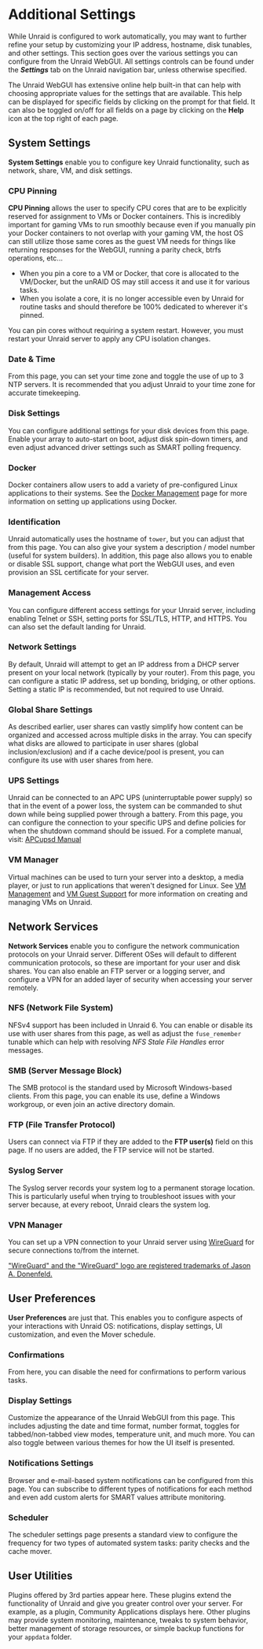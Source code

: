 # Additional Settings

While Unraid is configured to work automatically, you may want to further refine your setup by customizing your IP address, hostname, disk tunables, and other settings. This section goes over the various settings you can configure from the Unraid WebGUI. All settings controls can be found under the ***Settings*** tab on the Unraid navigation bar, unless otherwise specified.

The Unraid WebGUI has extensive online help built-in that can help with choosing appropriate values for the settings that are available. This help can be displayed for specific fields by clicking on the prompt for that field. It can also be toggled on/off for all fields on a page by clicking on the **Help** icon at the top right of each page.

## System Settings

**System Settings** enable you to configure key Unraid functionality, such as network, share, VM, and disk settings.

### CPU Pinning

**CPU Pinning** allows the user to specify CPU cores that are to be explicitly reserved for assignment to VMs or Docker containers. This is incredibly important for gaming VMs to run smoothly because even if you manually pin your Docker containers to not overlap with your gaming VM, the host OS can still utilize those same cores as the guest VM needs for things like returning responses for the WebGUI, running a parity check, btrfs operations, etc...

* When you pin a core to a VM or Docker, that core is allocated to the VM/Docker, but the unRAID OS may still access it and use it for various tasks.
* When you isolate a core, it is no longer accessible even by Unraid for routine tasks and should therefore be 100% dedicated to wherever it's pinned.

You can pin cores without requiring a system restart. However, you must restart your Unraid server to apply any CPU isolation changes.

### Date & Time

From this page, you can set your time zone and toggle the use of up to 3 NTP servers. It is recommended that you adjust Unraid to your time zone for accurate timekeeping.

### Disk Settings

You can configure additional settings for your disk devices from this page. Enable your array to auto-start on boot, adjust disk spin-down timers, and even adjust advanced driver settings such as SMART polling frequency.

### Docker

Docker containers allow users to add a variety of pre-configured Linux applications to their systems. See the [Docker Management](./docker-management.md) page for more information on setting up applications using Docker.

### Identification

Unraid automatically uses the hostname of `tower`, but you can adjust that from this page. You can also give your system a description / model number (useful for system builders). In addition, this page also allows you to enable or disable SSL support, change what port the WebGUI uses, and even provision an SSL certificate for your server.

### Management Access

You can configure different access settings for your Unraid server, including enabling Telnet or SSH, setting ports for SSL/TLS, HTTP, and HTTPS. You can also set the default landing for Unraid.

### Network Settings

By default, Unraid will attempt to get an IP address from a DHCP server present on your local network (typically by your router). From this page, you can configure a static IP address, set up bonding, bridging, or other options. Setting a static IP is recommended, but not required to use Unraid.

### Global Share Settings

As described earlier, user shares can vastly simplify how content can be organized and accessed across multiple disks in the array. You can specify what disks are allowed to participate in user shares (global inclusion/exclusion) and if a cache device/pool is present, you can configure its use with user shares from here.

### UPS Settings

Unraid can be connected to an APC UPS (uninterruptable power supply) so that in the event of a power loss, the system can be commanded to shut down while being supplied power through a battery. From this page, you can configure the connection to your specific UPS and define policies for when the shutdown command should be issued. For a complete manual, visit: [APCupsd Manual](http://apcupsd.org/manual/manual.html)

### VM Manager

Virtual machines can be used to turn your server into a desktop, a media player, or just to run applications that weren't designed for Linux. See [VM Management](./vm/vm-management.md) and [VM Guest Support](./vm/vm-support.md) for more information on creating and managing VMs on Unraid.

<!-- ## AFP (Apple File Protocol)

From this page you can enable user shares for use with the Apple File Protocol, allowing them to be used as valid Time Machine backup targets for your Mac OS X devices.
-->

## Network Services

**Network Services** enable you to configure the network communication protocols on your Unraid server. Different OSes will default to different communication protocols, so these are important for your user and disk shares. You can also enable an FTP server or a logging server, and configure a VPN for an added layer of security when accessing your server remotely.

### NFS (Network File System)

NFSv4 support has been included in Unraid 6. You can enable or disable its use with user shares from this page, as well as adjust the `fuse_remember` tunable which can help with resolving _NFS Stale File Handles_ error messages.

### SMB (Server Message Block)

The SMB protocol is the standard used by Microsoft Windows-based clients. From this page, you can enable its use, define a Windows workgroup, or even join an active directory domain.

### FTP (File Transfer Protocol)

Users can connect via FTP if they are added to the **FTP user(s)** field on this page. If no users are added, the FTP service will not be started.

### Syslog Server

The Syslog server records your system log to a permanent storage location. This is particularly useful when trying to troubleshoot issues with your server because, at every reboot, Unraid clears the system log.

### VPN Manager

You can set up a VPN connection to your Unraid server using [WireGuard](security/vpn.md#wireguard) for secure connections to/from the internet.

["WireGuard" and the "WireGuard" logo are registered trademarks of Jason A. Donenfeld.](https://www.wireguard.com/)

## User Preferences

**User Preferences** are just that. This enables you to configure aspects of your interactions with Unraid OS: notifications, display settings, UI customization, and even the Mover schedule.

### Confirmations

From here, you can disable the need for confirmations to perform various tasks.

### Display Settings

Customize the appearance of the Unraid WebGUI from this page. This includes adjusting the date and time format, number format, toggles for tabbed/non-tabbed view modes, temperature unit, and much more. You can also toggle between various themes for how the UI itself is presented.

### Notifications Settings

Browser and e-mail-based system notifications can be configured from this page. You can subscribe to different types of notifications for each method and even add custom alerts for SMART values attribute monitoring.

### Scheduler

The scheduler settings page presents a standard view to configure the frequency for two types of automated system tasks: parity checks and the cache mover.

<!-- ### Parity Checks (Read Checks)

The parity disk contents need to be correct for Unraid to be able to recover a failed drive successfully without any data loss or corruption. The purpose of a Parity Check is to  confirm that the data on the array data drives is consistent with that held on the parity disk(s). **Parity is updated in real-time** during normal Unraid use so one should only
expect there to be any mismatch between the parity calculated from reading the data drives and that actually present on the parity drives(s) if there have been any system events such as an unclean shutdown or if there have been write errors reported.

It is recommended that Parity Checks are run at regular intervals as part of normal system maintenance. You do not want to do this too frequently as the check can adversely affect system performance while it is running (typical frequencies used are **monthly** or **quarterly**). It is recommended that such checks are run as **non-correcting** so that
if a data drive is playing up for any reason you do not corrupt the parity. **Correcting** parity checks do have to be run if any problem has been identified (and corrected) to get parity disk contents to once again be consistent with the contents of the data drives and this can be done manually from the _Main_ page in the Unraid GUI.

#### Notes

- The only acceptable number of errors reported by a parity check is 0. If you get any other result then you need to look into why this has happened as it can compromise Unraid's ability to recover failed drives without any data corruption/loss.
- If you do not have a parity disk present in the system then this option will run a Read-Check which simply involves reading through all the data drives to ensure they can be read without error. This is still a useful maintenance function as any read errors need to be investigated as they could lead to problems later.

### Mover

**Mover** is used to handle the automated transfer of data belonging to User Shares between a cache pool and the main array. Whether it actually moves files and in which direction is controlled by the value of the _Use Cache_ setting on each share.

The Mover task is normally scheduled to run automatically in the middle of the night when the system its likely to be otherwise inactive.

#### Notes

- Mover can never move files off a cache pool as fast as a user can potentially write to it. For this reason it is typically recommended that User Shares are set to not use a cache pool during the initial load of data into a new Unraid system as this is almost certainly to be more than the cache pool can handle so the benefit is marginal at best. This option should only be enabled when the volume of data on a daily basis is likely to be less that the cache pool can handle.
- Mover will never move files that are currently open in any application. In particular this can apply to the **System** share if the **Docker** or **VM** services are not disabled as they hold files in that location open all the time they are running.
- Mover will never moves any files that are found to exist on both a cache pool and the main array. In normal use this should not happen as files are only meant to exist at one of these locations. However it can happen if the user has moved files manually between drives thus bypassing Unraid's normal handling of files for User Shares.
- Mover can be run manually by using the Mover button on the Main page in the Unraid GUI.

-->

## User Utilities

Plugins offered by 3rd parties appear here. These plugins extend the functionality of Unraid and give you greater control over your server. For example, as a plugin, Community Applications displays here. Other plugins may provide system monitoring, maintenance, tweaks to system behavior, better management of storage resources, or simple backup functions for your `appdata` folder.
